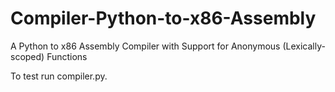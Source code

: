 # Compiler-Python-to-x86-Assembly
A Python to x86 Assembly Compiler with Support for Anonymous (Lexically-scoped) Functions

To test run compiler.py.
